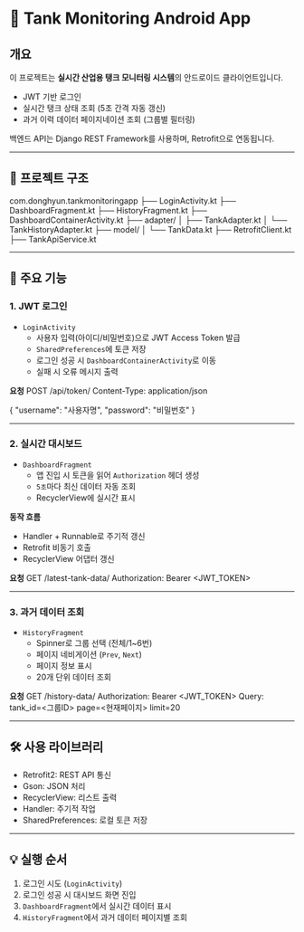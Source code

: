 # 📱 Tank Monitoring Android App

## 개요
이 프로젝트는 **실시간 산업용 탱크 모니터링 시스템**의 안드로이드 클라이언트입니다.

- JWT 기반 로그인
- 실시간 탱크 상태 조회 (5초 간격 자동 갱신)
- 과거 이력 데이터 페이지네이션 조회 (그룹별 필터링)

백엔드 API는 Django REST Framework를 사용하며, Retrofit으로 연동됩니다.

---

## 📂 프로젝트 구조
com.donghyun.tankmonitoringapp
├── LoginActivity.kt
├── DashboardFragment.kt
├── HistoryFragment.kt
├── DashboardContainerActivity.kt
├── adapter/
│ ├── TankAdapter.kt
│ └── TankHistoryAdapter.kt
├── model/
│ └── TankData.kt
├── RetrofitClient.kt
├── TankApiService.kt


---

## 🔑 주요 기능

### 1. JWT 로그인
- `LoginActivity`
  - 사용자 입력(아이디/비밀번호)으로 JWT Access Token 발급
  - `SharedPreferences`에 토큰 저장
  - 로그인 성공 시 `DashboardContainerActivity`로 이동
  - 실패 시 오류 메시지 출력

**요청**
POST /api/token/
Content-Type: application/json

{
"username": "사용자명",
"password": "비밀번호"
}

---

### 2. 실시간 대시보드
- `DashboardFragment`
  - 앱 진입 시 토큰을 읽어 `Authorization` 헤더 생성
  - `5초`마다 최신 데이터 자동 조회
  - RecyclerView에 실시간 표시

**동작 흐름**
- Handler + Runnable로 주기적 갱신
- Retrofit 비동기 호출
- RecyclerView 어댑터 갱신

**요청**
GET /latest-tank-data/
Authorization: Bearer <JWT_TOKEN> 


---

### 3. 과거 데이터 조회
- `HistoryFragment`
  - Spinner로 그룹 선택 (전체/1~6번)
  - 페이지 네비게이션 (`Prev`, `Next`)
  - 페이지 정보 표시
  - 20개 단위 데이터 조회

**요청**
GET /history-data/
Authorization: Bearer <JWT_TOKEN>
Query:
tank_id=<그룹ID>
page=<현재페이지>
limit=20 


---

## 🛠️ 사용 라이브러리
- Retrofit2: REST API 통신
- Gson: JSON 처리
- RecyclerView: 리스트 출력
- Handler: 주기적 작업
- SharedPreferences: 로컬 토큰 저장

---

## 💡 실행 순서
1. 로그인 시도 (`LoginActivity`)
2. 로그인 성공 시 대시보드 화면 진입
3. `DashboardFragment`에서 실시간 데이터 표시
4. `HistoryFragment`에서 과거 데이터 페이지별 조회
